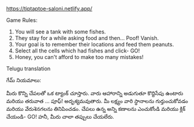 https://tiptaptoe-saloni.netlify.app/

Game Rules:
1. You will see a tank with some fishes.
2. They stay for a while asking food and then... Poof! Vanish.
3. Your goal is to remember their locations and feed them peanuts.
4. Select all the cells which had fishes and click- GO!
5. Honey, you can't afford to make too many mistakes!

Telugu translation 

గేమ్ నియమాలు:

మీరు కొన్ని చేపలతో ఒక ట్యాంక్ చూస్తారు.
వారు ఆహారాన్ని అడుగుతూ కొద్దిసేపు ఉంటారు మరియు తరువాత ... పూఫ్! అదృశ్యమవుతారు.
మీ లక్ష్యం వారి స్థానాలను గుర్తుంచుకోవడం మరియు వేరుశెనగలను తినిపించడం.
చేపలు ఉన్న అన్ని కణాలను ఎంచుకోండి మరియు క్లిక్ చేయండి- GO!
హనీ, మీరు చాలా తప్పులు చేయలేరు.
